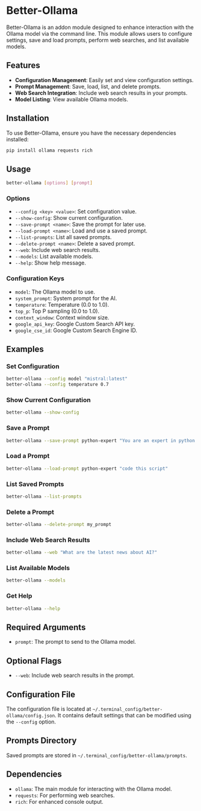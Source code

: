 # Better-Ollama

Better-Ollama is an addon module designed to enhance interaction with the Ollama model via the command line. This module allows users to configure settings, save and load prompts, perform web searches, and list available models.

## Features

- **Configuration Management**: Easily set and view configuration settings.
- **Prompt Management**: Save, load, list, and delete prompts.
- **Web Search Integration**: Include web search results in your prompts.
- **Model Listing**: View available Ollama models.

## Installation

To use Better-Ollama, ensure you have the necessary dependencies installed:

```bash
pip install ollama requests rich
```

## Usage

```bash
better-ollama [options] [prompt]
```

### Options

- `--config <key> <value>`: Set configuration value.
- `--show-config`: Show current configuration.
- `--save-prompt <name>`: Save the prompt for later use.
- `--load-prompt <name>`: Load and use a saved prompt.
- `--list-prompts`: List all saved prompts.
- `--delete-prompt <name>`: Delete a saved prompt.
- `--web`: Include web search results.
- `--models`: List available models.
- `--help`: Show help message.

### Configuration Keys

- `model`: The Ollama model to use.
- `system_prompt`: System prompt for the AI.
- `temperature`: Temperature (0.0 to 1.0).
- `top_p`: Top P sampling (0.0 to 1.0).
- `context_window`: Context window size.
- `google_api_key`: Google Custom Search API key.
- `google_cse_id`: Google Custom Search Engine ID.

## Examples

### Set Configuration

```bash
better-ollama --config model "mistral:latest"
better-ollama --config temperature 0.7
```

### Show Current Configuration

```bash
better-ollama --show-config
```

### Save a Prompt

```bash
better-ollama --save-prompt python-expert "You are an expert in python."
```

### Load a Prompt

```bash
better-ollama --load-prompt python-expert "code this script"
```

### List Saved Prompts

```bash
better-ollama --list-prompts
```

### Delete a Prompt

```bash
better-ollama --delete-prompt my_prompt
```

### Include Web Search Results

```bash
better-ollama --web "What are the latest news about AI?"
```

### List Available Models

```bash
better-ollama --models
```

### Get Help

```bash
better-ollama --help
```

## Required Arguments

- `prompt`: The prompt to send to the Ollama model.

## Optional Flags

- `--web`: Include web search results in the prompt.

## Configuration File

The configuration file is located at `~/.terminal_config/better-ollama/config.json`. It contains default settings that can be modified using the `--config` option.

## Prompts Directory

Saved prompts are stored in `~/.terminal_config/better-ollama/prompts`.

## Dependencies

- `ollama`: The main module for interacting with the Ollama model.
- `requests`: For performing web searches.
- `rich`: For enhanced console output.